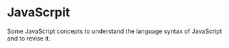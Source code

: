 # JavaScrpit
Some JavaScript concepts to understand the language syntax of JavaScript and to revise it.

